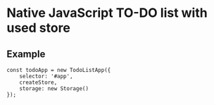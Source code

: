# Native JavaScript TO-DO list with used store

## Example
```
const todoApp = new TodoListApp({
    selector: '#app',
    createStore,
    storage: new Storage()
});
```